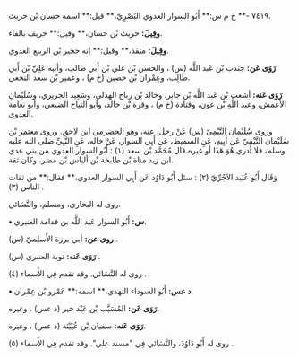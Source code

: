 ٧٤١٩ -** خ م س:** أَبُو السوار العدوي البَصْرِيّ،** قيل:** اسمه حسان بْن حريث.

**وقِيلَ:** حريث بْن حسان،** وقيل:** حريف بالفاء.

**وقِيلَ:** منقذ،** وقيل:** إنه حجير بْن الربيع العدوي.

**رَوَى عَن:** جندب بْن عَبد اللَّه (س) ، والحسن بْن علي بْن أَبي طالب، وأبيه عَلِيّ بْن أَبي طَالِب، وعِمْران بْن حصين (خ م) ، وعمير بْن سعد النخعي.

**رَوَى عَنه:** أشعث بْن عَبد اللَّه بْن جابر، وخالد بْن رباح الهذلي، وسَعِيد الجريري، وسُلَيْمان الأعمش، وعبد اللَّهِ بْن عون، وقتادة (خ م) ، وقرة بْن خالد، وأبو التياح الضبعي، وأبو نعامة العدوي.

وروى سُلَيْمان التَّيْمِيّ (س) عَنْ رجل، عنه، وهو الحضرمي ابن لاحق. وروى معتمر بْن سُلَيْمان التَّيْمِيّ عَن أَبِيهِ، عَنِ السميط، عَن أَبِي السوار، عَنْ خاله، عَنِ النَّبِيِّ صلى الله عليه وسلم، فلا أدري هُوَ هَذَا أو غيره.قال مُحَمَّد بْن سعد (١) : أَبُو السوار العدوي من بني عدي ابن زيد مناة بْن طابخة بْن ألياس بْن مضر، وكان ثقة.

وَقَال أَبُو عُبَيد الآجُرِّيّ (٢) : سئل أَبُو دَاوُد عَن أَبِي السوار العدوي،** فقال:** من ثقات الناس (٣) .

روى له البخاري، ومسلم، والنَّسَائي.

**• س:** أَبُو السوار عَبد اللَّه بن قدامة العنبري.

**روى عن:** أبي برزة الأَسلميّ (س) .

**رَوَى عَنه:** توبة العنبري (س) .

روى له النَّسَائي. وقد تقدم فِي الأَسماء (٤) .

**• د عس:** أَبُو السوداء النهدي،** اسمه:** عَمْرو بْن عِمْران.

**رَوَى عَن:** المُسَيَّب بْن عَبْد خير (د عس) ، وغيره.

**رَوَى عَنه:** سفيان بْن عُيَيْنَة (د عس) ، وغيره.

روى له أَبُو دَاوُدَ، والنَّسَائي فِي "مسند علي". وقد تقدم فِي الأَسماء (٥) .